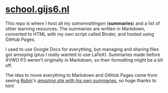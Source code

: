 # [school.gijs6.nl](https://school.gijs6.nl)

This repo is where I host all my *samenvattingen* (**summaries**) and a list of other learning resources. The summaries are written in Markdown, converted to HTML with my own script called Binder, and hosted using GitHub Pages.

I used to use Google Docs for everything, but managing and sharing files got annoying (plus I really wanted to use LaTeX). Summaries made before 4VWO P3 weren't originally in Markdown, so their formatting might be a bit off.

The idea to move everything to Markdown and GitHub Pages came from seeing [Robin](https://github.com/RobinBoers)'s [*amazing* site with his own summaries](https://github.com/RobinBoers/school.geheimesite.nl), so huge thanks to him!
